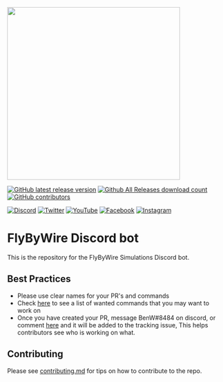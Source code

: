 <img src="https://raw.githubusercontent.com/flybywiresim/fbw-branding/master/svg/FBW-Logo.svg" width="400"/>

[![GitHub latest release version](https://img.shields.io/github/v/release/flybywiresim/a32nx.svg?style=flat)](https://github.com/flybywiresim/a32nx/releases/latest)
[![Github All Releases download count](https://img.shields.io/github/downloads/flybywiresim/a32nx/total.svg?style=flat)](https://github.com/flybywiresim/a32nx/releases/latest)
[![GitHub contributors](https://img.shields.io/github/contributors/flybywiresim/a32nx.svg?style=flat)](https://github.com/flybywiresim/a32nx/graphs/contributors)

[![Discord](https://img.shields.io/discord/738864299392630914.svg?label=&logo=discord&logoColor=ffffff&color=7389D8&labelColor=6A7EC2)](https://discord.com/invite/flybywire)
[![Twitter](https://img.shields.io/badge/-@FlyByWireSim-e84393?label=&logo=twitter&logoColor=ffffff&color=6399AE&labelColor=00C2CB)](https://twitter.com/FlybywireSim)
[![YouTube](https://img.shields.io/badge/-FlyByWireSimulations-e84393?label=&logo=youtube&logoColor=ffffff&color=6399AE&labelColor=00C2CB)](https://www.youtube.com/c/FlyByWire-Simulations)
[![Facebook](https://img.shields.io/badge/-FlyByWireSimulations-e84393?label=&logo=facebook&logoColor=ffffff&color=6399AE&labelColor=00C2CB)](https://www.facebook.com/FlyByWireSimulations/)
[![Instagram](https://img.shields.io/badge/-@FlyByWireSim-e84393?label=&logo=instagram&logoColor=ffffff&color=6399AE&labelColor=00C2CB)](https://instagram.com/flybywiresim)

# FlyByWire Discord bot

This is the repository for the FlyByWire Simulations Discord bot.

## Best Practices

* Please use clear names for your PR's and commands
* Check [here](https://github.com/flybywiresim/discord-bot/issues/8) to see a list of wanted commands that you may want to work on
* Once you have created your PR, message BenW#8484 on discord, or comment [here](https://github.com/flybywiresim/discord-bot/issues/8) and it will be added to the tracking issue, This helps contributors see who is working on what.

## Contributing

Please see [contributing.md](.github/CONTRIBUTING.md) for tips on how to contribute to the repo.